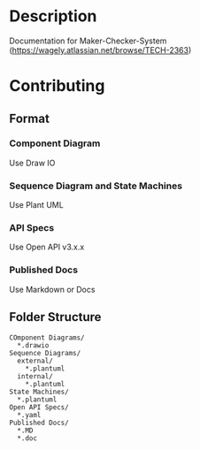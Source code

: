 # Description
Documentation for Maker-Checker-System (https://wagely.atlassian.net/browse/TECH-2363)

# Contributing
## Format
### Component Diagram
Use Draw IO
### Sequence Diagram and State Machines
Use Plant UML
### API Specs
Use Open API v3.x.x
### Published Docs
Use Markdown or Docs

## Folder Structure
```
COmponent Diagrams/
  *.drawio
Sequence Diagrams/
  external/
    *.plantuml
  internal/
    *.plantuml
State Machines/
  *.plantuml
Open API Specs/
  *.yaml
Published Docs/
  *.MD
  *.doc
```